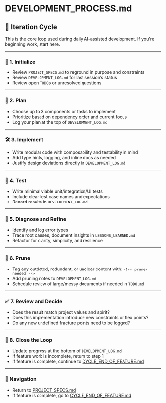# DEVELOPMENT_PROCESS.md

## 🔁 Iteration Cycle
This is the core loop used during daily AI-assisted development. If you're beginning work, start here.

---

### 🧭 1. Initialize
- Review `PROJECT_SPECS.md` to reground in purpose and constraints
- Review `DEVELOPMENT_LOG.md` for last session’s status
- Review open `TODO`s or unresolved questions

---

### 🧠 2. Plan
- Choose up to 3 components or tasks to implement
- Prioritize based on dependency order and current focus
- Log your plan at the top of `DEVELOPMENT_LOG.md`

---

### 🛠️ 3. Implement
- Write modular code with composability and testability in mind
- Add type hints, logging, and inline docs as needed
- Justify design deviations directly in `DEVELOPMENT_LOG.md`

---

### 🧪 4. Test
- Write minimal viable unit/integration/UI tests
- Include clear test case names and expectations
- Record results in `DEVELOPMENT_LOG.md`

---

### 🧹 5. Diagnose and Refine
- Identify and log error types
- Trace root causes, document insights in `LESSONS_LEARNED.md`
- Refactor for clarity, simplicity, and resilience

---

### 🧽 6. Prune
- Tag any outdated, redundant, or unclear content with: `<!-- prune-needed -->`
- Add pruning notes to `DEVELOPMENT_LOG.md`
- Schedule review of large/messy documents if needed in `TODO.md`

---

### ✅ 7. Review and Decide
- Does the result match project values and spirit?
- Does this implementation introduce new constraints or flex points?
- Do any new undefined fracture points need to be logged?

---

### 📘 8. Close the Loop
- Update progress at the bottom of `DEVELOPMENT_LOG.md`
- If feature work is incomplete, return to step 1
- If feature is complete, continue to [CYCLE_END_OF_FEATURE.md](./CYCLE_END_OF_FEATURE.md)

---

### 🔄 Navigation
- Return to [PROJECT_SPECS.md](./PROJECT_SPECS.md)
- If feature is complete, go to [CYCLE_END_OF_FEATURE.md](./CYCLE_END_OF_FEATURE.md)
